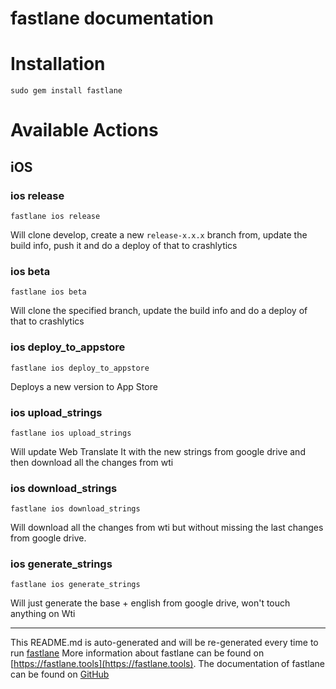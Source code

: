 fastlane documentation
================
# Installation
```
sudo gem install fastlane
```
# Available Actions
## iOS
### ios release
```
fastlane ios release
```
Will clone develop, create a new `release-x.x.x` branch from, update the build info, push it and do a deploy of that to crashlytics
### ios beta
```
fastlane ios beta
```
Will clone the specified branch, update the build info and do a deploy of that to crashlytics
### ios deploy_to_appstore
```
fastlane ios deploy_to_appstore
```
Deploys a new version to App Store
### ios upload_strings
```
fastlane ios upload_strings
```
Will update Web Translate It with the new strings from google drive and then download all the changes from wti
### ios download_strings
```
fastlane ios download_strings
```
Will download all the changes from wti but without missing the last changes from google drive.
### ios generate_strings
```
fastlane ios generate_strings
```
Will just generate the base + english from google drive, won't touch anything on Wti

----

This README.md is auto-generated and will be re-generated every time to run [fastlane](https://fastlane.tools)
More information about fastlane can be found on [https://fastlane.tools](https://fastlane.tools).
The documentation of fastlane can be found on [GitHub](https://github.com/fastlane/fastlane)